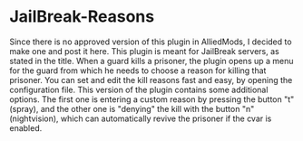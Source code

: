 # JailBreak-Reasons
Since there is no approved version of this plugin in AlliedMods, I decided to make one and post it here. This plugin is meant for JailBreak servers, as stated in the title. When a guard kills a prisoner, the plugin opens up a menu for the guard from which he needs to choose a reason for killing that prisoner. You can set and edit the kill reasons fast and easy, by opening the configuration file. This version of the plugin contains some additional options. The first one is entering a custom reason by pressing the button "t" (spray), and the other one is "denying" the kill with the button "n" (nightvision), which can automatically revive the prisoner if the cvar is enabled.
